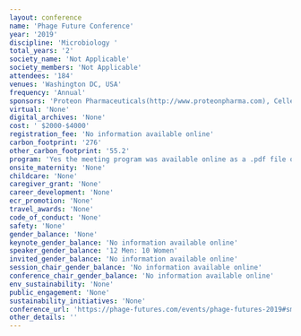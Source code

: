 ```yaml
---
layout: conference 
name: 'Phage Future Conference'
year: '2019'
discipline: 'Microbiology '
total_years: '2'
society_name: 'Not Applicable'
society_members: 'Not Applicable'
attendees: '184'
venues: 'Washington DC, USA'
frequency: 'Annual'
sponsors: 'Proteon Pharmaceuticals(http://www.proteonpharma.com), Cellexus(http://www.cellexus.com/),Cela Cells(https://clean-cells.com/), Phage, Therapy, Application and Research (https://home.liebertpub.com/publications/phage/652), Jafral(https://jafral.com/), Myriadelab(http://www.myriadelab.com/en/), Phagelux(http://www.phagelux.com/)'
virtual: 'None'
digital_archives: 'None'
cost: ' $2000-$4000'
registration_fee: 'No information available online'
carbon_footprint: '276'
other_carbon_footprint: '55.2'
program: 'Yes the meeting program was available online as a .pdf file on the conference website.'
onsite_maternity: 'None'
childcare: 'None'
caregiver_grant: 'None'
career_development: 'None'
ecr_promotion: 'None'
travel_awards: 'None'
code_of_conduct: 'None'
safety: 'None'
gender_balance: 'None'
keynote_gender_balance: 'No information available online'
speaker_gender_balance: '12 Men: 10 Women'
invited_gender_balance: 'No information available online'
session_chair_gender_balance: 'No information available online'
conference_chair_gender_balance: 'No information available online'
env_sustainability: 'None'
public_engagement: 'None'
sustainability_initiatives: 'None'
conference_url: 'https://phage-futures.com/events/phage-futures-2019#smooth-scroll-top'
other_details: ''
---
```

